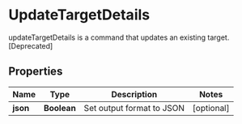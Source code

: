 

# UpdateTargetDetails

updateTargetDetails is a command that updates an existing target. [Deprecated]

## Properties

Name | Type | Description | Notes
------------ | ------------- | ------------- | -------------
**json** | **Boolean** | Set output format to JSON |  [optional]



